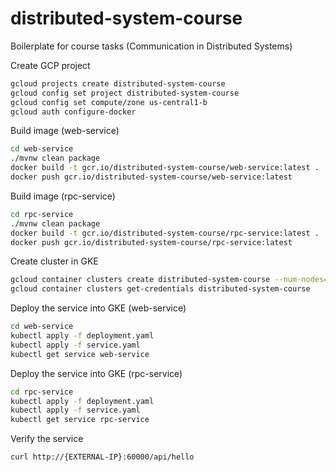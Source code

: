 # distributed-system-course

Boilerplate for course tasks (Communication in Distributed Systems)

Create GCP project

```sh
gcloud projects create distributed-system-course
gcloud config set project distributed-system-course
gcloud config set compute/zone us-central1-b
gcloud auth configure-docker
```

Build image (web-service)

```sh
cd web-service
./mvnw clean package
docker build -t gcr.io/distributed-system-course/web-service:latest .
docker push gcr.io/distributed-system-course/web-service:latest
```

Build image (rpc-service)

```sh
cd rpc-service
./mvnw clean package
docker build -t gcr.io/distributed-system-course/rpc-service:latest .
docker push gcr.io/distributed-system-course/rpc-service:latest
```

Create cluster in GKE

```sh
gcloud container clusters create distributed-system-course --num-nodes=3
gcloud container clusters get-credentials distributed-system-course
```

Deploy the service into GKE (web-service)

```sh
cd web-service
kubectl apply -f deployment.yaml
kubectl apply -f service.yaml
kubectl get service web-service
```

Deploy the service into GKE (rpc-service)

```sh
cd rpc-service
kubectl apply -f deployment.yaml
kubectl apply -f service.yaml
kubectl get service rpc-service
```

Verify the service

```sh
curl http://{EXTERNAL-IP}:60000/api/hello
```

